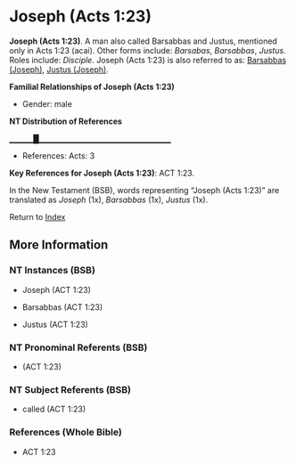 # Joseph (Acts 1:23)
**Joseph (Acts 1:23)**. 
A man also called Barsabbas and Justus, mentioned only in Acts 1:23 (acai). 
Other forms include: 
*Barsabas*, *Barsabbas*, *Justus*. 
Roles include: 
_Disciple_. 
Joseph (Acts 1:23) is also referred to as: 
[Barsabbas (Joseph)](Barsabbas.md), [Justus (Joseph)](Justus.md). 




**Familial Relationships of Joseph (Acts 1:23)**


* Gender: male


**NT Distribution of References**

▁▁▁▁█▁▁▁▁▁▁▁▁▁▁▁▁▁▁▁▁▁▁▁▁▁▁
* References: Acts: 3



**Key References for Joseph (Acts 1:23)**: 
ACT 1:23. 




In the New Testament (BSB), words representing “Joseph (Acts 1:23)” are translated as 
*Joseph* (1x), *Barsabbas* (1x), *Justus* (1x). 


Return to [Index](00-Index.md)

## More Information

### NT Instances (BSB)

* Joseph (ACT 1:23)

* Barsabbas (ACT 1:23)

* Justus (ACT 1:23)



### NT Pronominal Referents (BSB)

*  (ACT 1:23)



### NT Subject Referents (BSB)

* called (ACT 1:23)



### References (Whole Bible)

* ACT 1:23



